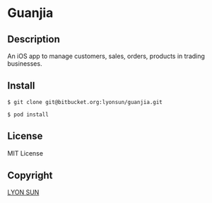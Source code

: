 # Guanjia

## Description

An iOS app to manage customers, sales, orders, products in trading businesses.

## Install

    $ git clone git@bitbucket.org:lyonsun/guanjia.git

    $ pod install

## License

MIT License

## Copyright

[LYON SUN](https://www.twitter.com/sunly)